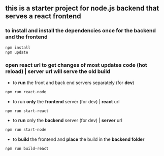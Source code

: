 ## this is a starter project for node.js backend that serves a react frontend

### to **install** and **install** the **dependencies** once for the **backend** and the **frontend**

```bash
npm install
npm update
```

### open react url to get changes of most updates code (hot reload) | server url will serve the old build
- to **run** the front and back end servers separately (for **dev**)
```bash
npm run react-node
```

- to run **only** the **frontend** server (for dev) | **react** url
```bash
npm run start-react
```

- to **run** only the **backend** server (for dev) | **server** url
```bash
npm run start-node
```

- to **build** the frontend and **place** the build in the **backend folder**
```bash
npm run build-react
```